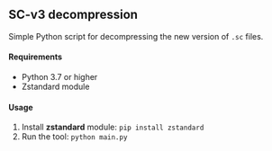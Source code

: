 ## SC-v3 decompression
Simple Python script for decompressing the new version of `.sc` files.

#### Requirements
- Python 3.7 or higher
- Zstandard module
#### Usage
1. Install **zstandard** module: `pip install zstandard`
2. Run the tool: `python main.py`
